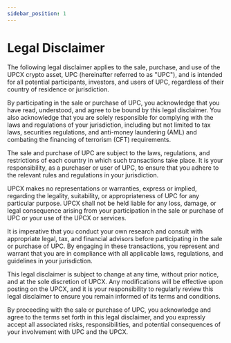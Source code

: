 ```yaml
---
sidebar_position: 1
---
```


# Legal Disclaimer

The following legal disclaimer applies to the sale, purchase, and use of the UPCX crypto asset, UPC (hereinafter referred to as "UPC"), and is intended for all potential participants, investors, and users of UPC, regardless of their country of residence or jurisdiction.

By participating in the sale or purchase of UPC, you acknowledge that you have read, understood, and agree to be bound by this legal disclaimer. You also acknowledge that you are solely responsible for complying with the laws and regulations of your jurisdiction, including but not limited to tax laws, securities regulations, and anti-money laundering (AML) and combating the financing of terrorism (CFT) requirements.

The sale and purchase of UPC are subject to the laws, regulations, and restrictions of each country in which such transactions take place. It is your responsibility, as a purchaser or user of UPC, to ensure that you adhere to the relevant rules and regulations in your jurisdiction.

UPCX makes no representations or warranties, express or implied, regarding the legality, suitability, or appropriateness of UPC for any particular purpose. UPCX shall not be held liable for any loss, damage, or legal consequence arising from your participation in the sale or purchase of UPC or your use of the UPCX or services.

It is imperative that you conduct your own research and consult with appropriate legal, tax, and financial advisors before participating in the sale or purchase of UPC. By engaging in these transactions, you represent and warrant that you are in compliance with all applicable laws, regulations, and guidelines in your jurisdiction.

This legal disclaimer is subject to change at any time, without prior notice, and at the sole discretion of UPCX. Any modifications will be effective upon posting on the UPCX, and it is your responsibility to regularly review this legal disclaimer to ensure you remain informed of its terms and conditions.

By proceeding with the sale or purchase of UPC, you acknowledge and agree to the terms set forth in this legal disclaimer, and you expressly accept all associated risks, responsibilities, and potential consequences of your involvement with UPC and the UPCX.
